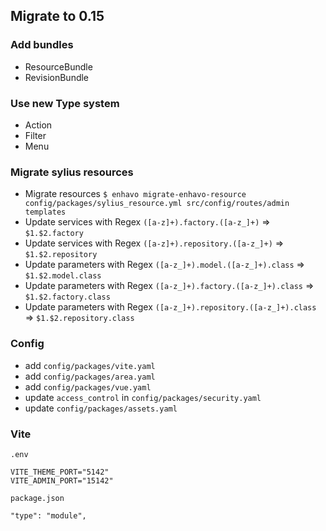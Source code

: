 ## Migrate to 0.15


### Add bundles

- ResourceBundle
- RevisionBundle

### Use new Type system

- Action
- Filter
- Menu

### Migrate sylius resources

- Migrate resources `$ enhavo migrate-enhavo-resource config/packages/sylius_resource.yml src/config/routes/admin templates`
- Update services with Regex `([a-z]+).factory.([a-z_]+)` => `$1.$2.factory`
- Update services with Regex `([a-z]+).repository.([a-z_]+)` => `$1.$2.repository`
- Update parameters with Regex `([a-z_]+).model.([a-z_]+).class` => `$1.$2.model.class`
- Update parameters with Regex `([a-z_]+).factory.([a-z_]+).class` => `$1.$2.factory.class`
- Update parameters with Regex `([a-z_]+).repository.([a-z_]+).class` => `$1.$2.repository.class`

### Config

* add `config/packages/vite.yaml`
* add `config/packages/area.yaml`
* add `config/packages/vue.yaml`
* update `access_control` in `config/packages/security.yaml`
* update `config/packages/assets.yaml`


### Vite

`.env`

```
VITE_THEME_PORT="5142"
VITE_ADMIN_PORT="15142"
```

`package.json`

```
"type": "module",
```
